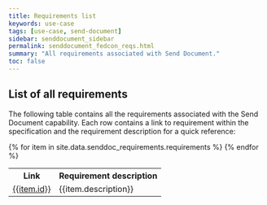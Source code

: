 ```yaml
---
title: Requirements list
keywords: use-case
tags: [use-case, send-document]
sidebar: senddocument_sidebar
permalink: senddocument_fedcon_reqs.html
summary: "All requirements associated with Send Document."
toc: false
---
```


## List of all requirements ##

The following table contains all the requirements associated with the Send Document capability. Each row contains a link to requirement within the specification and the requirement description for a quick reference:


<table class="requirement-box">
<tr>
	<th>Link</th>
	<th>Requirement description</th>
</tr>	
  {% for item in site.data.senddoc_requirements.requirements %}
  <tr>
    <td><a href="{{item.page}}#{{item.id}}">{{item.id}}</a></td>
    <td>{{item.description}}</td>
  </tr>
  {% endfor %}
</table>


